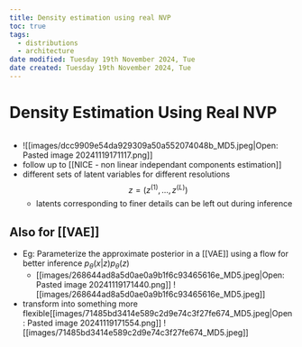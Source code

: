 ```yaml
---
title: Density estimation using real NVP
toc: true
tags:
  - distributions
  - architecture
date modified: Tuesday 19th November 2024, Tue
date created: Tuesday 19th November 2024, Tue
---
```


# Density Estimation Using Real NVP
```toc
```
- ![[images/dcc9909e54da929309a50a552074048b_MD5.jpeg|Open: Pasted image 20241119171117.png]]
- follow up to [[NICE - non linear independant components estimation]]
- different sets of latent variables for different resolutions $$z = (z^{(1)}, …, z^{(L)})$$
	- latents corresponding to finer details can be left out during inference

## Also for [[VAE]]
- Eg: Parameterize the approximate posterior in a [[VAE]] using a flow for better inference $p_\theta(x|z)p_\theta(z)$
	- [[images/268644ad8a5d0ae0a9b1f6c93465616e_MD5.jpeg|Open: Pasted image 20241119171440.png]]
![[images/268644ad8a5d0ae0a9b1f6c93465616e_MD5.jpeg]]
- transform into something more flexible[[images/71485bd3414e589c2d9e74c3f27fe674_MD5.jpeg|Open: Pasted image 20241119171554.png]]
![[images/71485bd3414e589c2d9e74c3f27fe674_MD5.jpeg]]

